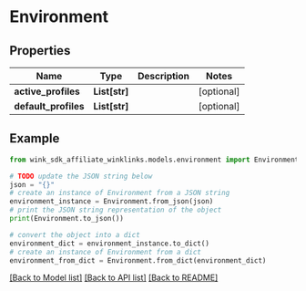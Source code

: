# Environment


## Properties

Name | Type | Description | Notes
------------ | ------------- | ------------- | -------------
**active_profiles** | **List[str]** |  | [optional] 
**default_profiles** | **List[str]** |  | [optional] 

## Example

```python
from wink_sdk_affiliate_winklinks.models.environment import Environment

# TODO update the JSON string below
json = "{}"
# create an instance of Environment from a JSON string
environment_instance = Environment.from_json(json)
# print the JSON string representation of the object
print(Environment.to_json())

# convert the object into a dict
environment_dict = environment_instance.to_dict()
# create an instance of Environment from a dict
environment_from_dict = Environment.from_dict(environment_dict)
```
[[Back to Model list]](../README.md#documentation-for-models) [[Back to API list]](../README.md#documentation-for-api-endpoints) [[Back to README]](../README.md)


